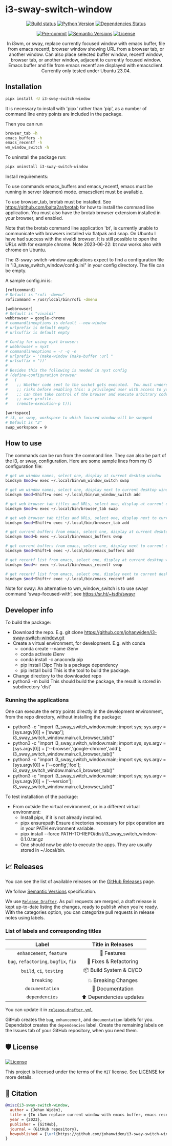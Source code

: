 # i3-sway-switch-window

<div align="center">

[![Build status](https://github.com/johanwiden/i3-sway-switch-window/workflows/build/badge.svg?branch=master&event=push)](https://github.com/johanwiden/i3-sway-switch-window/actions?query=workflow%3Abuild)
[![Python Version](https://img.shields.io/pypi/pyversions/i3-sway-switch-window.svg)](https://pypi.org/project/i3-sway-switch-window/)
[![Dependencies Status](https://img.shields.io/badge/dependencies-up%20to%20date-brightgreen.svg)](https://github.com/johanwiden/i3-sway-switch-window/pulls?utf8=%E2%9C%93&q=is%3Apr%20author%3Aapp%2Fdependabot)

[![Pre-commit](https://img.shields.io/badge/pre--commit-enabled-brightgreen?logo=pre-commit&logoColor=white)](https://github.com/johanwiden/i3-sway-switch-window/blob/master/.pre-commit-config.yaml)
[![Semantic Versions](https://img.shields.io/badge/%20%20%F0%9F%93%A6%F0%9F%9A%80-semantic--versions-e10079.svg)](https://github.com/johanwiden/i3-sway-switch-window/releases)
[![License](https://img.shields.io/github/license/johanwiden/i3-sway-switch-window)](https://github.com/johanwiden/i3-sway-switch-window/blob/master/LICENSE)

In i3wm, or sway, replace currently focused window with emacs buffer, file from emacs recentf, browser window showing URL from a browser tab, or another window.
Can also place selected buffer window, recentf window, browser tab, or another window, adjacent to currently focused window.
Emacs buffer and file from emacs recentf are displayed with emacsclient. Currently only tested under Ubuntu 23.04.

</div>

## Installation

```bash
pipx install -U i3-sway-switch-window
```

It is necessary to install with 'pipx' rather than 'pip', as a number of command line entry points are included in the package.

Then you can run

```bash
browser_tab -h
emacs_buffers -h
emacs_recentf -h
wm_window_switch -h
```

To uninstall the package run:
```bash
pipx uninstall i3-sway-switch-window
```

Install requirements:

To use commands emacs_buffers and emacs_recentf, emacs must be running in server (daemon) mode. emacsclient must be available.

To use browser_tab, brotab must be installed. See https://github.com/balta2ar/brotab for how to install the command line application.
You must also have the brotab browser extensiom installed in your browser, and enabled.

Note that the brotab command line application 'bt', is currently unable to communicate with browsers installed via flatpak and snap.
On Ubuntu I have had success with the vivaldi browser. It is still possible to open the URLs with for example chrome.
Note 2023-06-22: bt now works also with chrome on Ubuntu.

The i3-sway-switch-window applications expect to find a configuration file in "i3_sway_switch_window/config.ini" in your config directory.
The file can be empty.

A sample config.ini is:
```bash
[roficommand]
# Default is "rofi -dmenu"
roficommand = /usr/local/bin/rofi -dmenu

[webbrowser]
# Default is "vivaldi"
webbrowser = google-chrome
# commandlineoptions is default --new-window
# urlprefix is default empty
# urlsuffix is default empty

# Config for using nyxt browser:
# webbrowser = nyxt
# commandlineoptions = -r -q -e
# urlprefix = '(make-window (make-buffer :url "
# urlsuffix = "))'
#
# Besides this the following is needed in nyxt config
# (define-configuration browser
#   (
#    ;; Whether code sent to the socket gets executed.  You must understand the
#    ;; risks before enabling this: a privileged user with access to your system
#    ;; can then take control of the browser and execute arbitrary code under your
#    ;; user profile.
#    (remote-execution-p t)))

[workspace]
# i3, or sway, workspace to which focused window will be swapped
# Default is "2"
swap_workspace = 9
```

## How to use
The commands can be run from the command line. They can also be part of the i3, or sway, configuration.
Here are some sample lines from my i3 configuration file:
```bash
# get wm window names, select one, display at current desktop window
bindsym $mod+w exec ~/.local/bin/wm_window_switch swap

# get wm window names, select one, display next to current desktop window
bindsym $mod+Shift+w exec ~/.local/bin/wm_window_switch add

# get web browser tab titles and URLs, select one, display at current desktop window
bindsym $mod+u exec ~/.local/bin/browser_tab swap

# get web browser tab titles and URLs, select one, display next to current desktop window
bindsym $mod+Shift+u exec ~/.local/bin/browser_tab add

# get current buffers from emacs, select one, display at current desktop window
bindsym $mod+b exec ~/.local/bin/emacs_buffers swap

# get current buffers from emacs, select one, display next to current desktop window
bindsym $mod+Shift+b exec ~/.local/bin/emacs_buffers add

# get recentf list from emacs, select one, display at current desktop window
bindsym $mod+r exec ~/.local/bin/emacs_recentf swap

# get recentf list from emacs, select one, display next to current desktop window
bindsym $mod+Shift+r exec ~/.local/bin/emacs_recentf add
```

Note for sway: An alternative to wm_window_switch is to use swayr command 'swap-focused-with', see https://sr.ht/~tsdh/swayr

## Developer info

To build the package:
- Download the repo. E.g. git clone https://github.com/johanwiden/i3-sway-switch-window.git
- Create a virtual environment, for development. E.g. with conda
  - conda create --name i3env
  - conda activate i3env
  - conda install -c anaconda pip
  - pip install i3ipc
    This is a package dependency
  - pip install build
    This is the tool to build the package.
- Change directory to the downloaded repo
- python3 -m build
    This should build the package, the result is stored in subdirectory 'dist'

### Running the applications
One can execute the entry points directly in the development environment, from the repo directory, without installing the package:
- python3 -c "import i3_sway_switch_window.main; import sys; sys.argv = [sys.argv[0]] + ['swap']; i3_sway_switch_window.main.cli_browser_tab()"
- python3 -c "import i3_sway_switch_window.main; import sys; sys.argv = [sys.argv[0]] + ['--browser','google-chrome','add']; i3_sway_switch_window.main.cli_browser_tab()"
- python3 -c "import i3_sway_switch_window.main; import sys; sys.argv = [sys.argv[0]] + ['--config','foo']; i3_sway_switch_window.main.cli_browser_tab()"
- python3 -c "import i3_sway_switch_window.main; import sys; sys.argv = [sys.argv[0]] + ['--version']; i3_sway_switch_window.main.cli_browser_tab()"

To test installation of the package:
- From outside the virtual environment, or in a different virtual environment:
  - Install pipx, if it is not already installed.
  - pipx ensurepath
    Ensure directories necessary for pipx operation are in your PATH environment variable.
  - pipx install --force PATH-TO-REPO/dist/i3_sway_switch_window-0.1.0.tar.gz
  - One should now be able to execute the apps. They are usually stored in ~/.local/bin.

## 📈 Releases

You can see the list of available releases on the [GitHub Releases](https://github.com/johanwiden/i3-sway-switch-window/releases) page.

We follow [Semantic Versions](https://semver.org/) specification.

We use [`Release Drafter`](https://github.com/marketplace/actions/release-drafter). As pull requests are merged, a draft release is kept up-to-date listing the changes, ready to publish when you’re ready. With the categories option, you can categorize pull requests in release notes using labels.

### List of labels and corresponding titles

|               **Label**               |  **Title in Releases**  |
| :-----------------------------------: | :---------------------: |
|       `enhancement`, `feature`        |       🚀 Features       |
| `bug`, `refactoring`, `bugfix`, `fix` | 🔧 Fixes & Refactoring  |
|       `build`, `ci`, `testing`        | 📦 Build System & CI/CD |
|              `breaking`               |   💥 Breaking Changes   |
|            `documentation`            |    📝 Documentation     |
|            `dependencies`             | ⬆️ Dependencies updates |

You can update it in [`release-drafter.yml`](https://github.com/johanwiden/i3-sway-switch-window/blob/master/.github/release-drafter.yml).

GitHub creates the `bug`, `enhancement`, and `documentation` labels for you. Dependabot creates the `dependencies` label. Create the remaining labels on the Issues tab of your GitHub repository, when you need them.

## 🛡 License

[![License](https://img.shields.io/github/license/johanwiden/i3-sway-switch-window)](https://github.com/johanwiden/i3-sway-switch-window/blob/master/LICENSE)

This project is licensed under the terms of the `MIT` license. See [LICENSE](https://github.com/johanwiden/i3-sway-switch-window/blob/master/LICENSE) for more details.

## 📃 Citation

```bibtex
@misc{i3-sway-switch-window,
  author = {Johan Widén},
  title = {In i3wm replace current window with emacs buffer, emacs recentf file, or browser tab},
  year = {2023},
  publisher = {GitHub},
  journal = {GitHub repository},
  howpublished = {\url{https://github.com/johanwiden/i3-sway-switch-window}}
}
```
